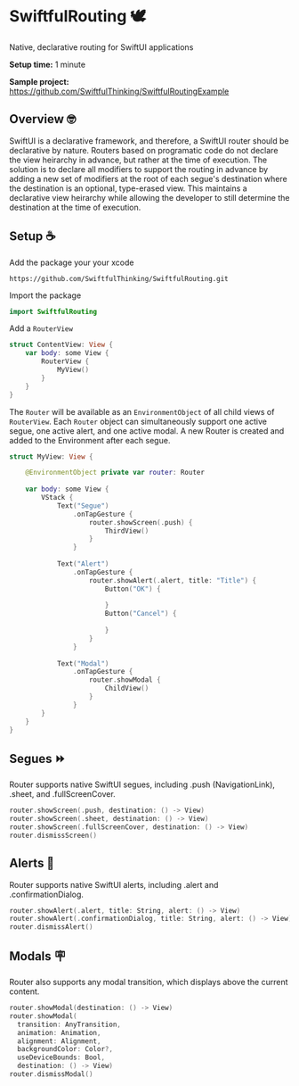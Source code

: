 # SwiftfulRouting  🕊

Native, declarative routing for SwiftUI applications

**Setup time:** 1 minute

**Sample project:** https://github.com/SwiftfulThinking/SwiftfulRoutingExample

## Overview 🤓

SwiftUI is a declarative framework, and therefore, a SwiftUI router should be declarative by nature. Routers based on programatic code do not declare the view heirarchy in advance, but rather at the time of execution. The solution is to declare all modifiers to support the routing in advance by adding a new set of modifiers at the root of each segue's destination where the destination is an optional, type-erased view. This maintains a declarative view heirarchy while allowing the developer to still determine the destination at the time of execution.

## Setup ☕️

Add the package your your xcode

```
https://github.com/SwiftfulThinking/SwiftfulRouting.git
```

Import the package

```swift
import SwiftfulRouting
```

Add a `RouterView`

```swift
struct ContentView: View {
    var body: some View {
        RouterView {
            MyView()
        }
    }
}
```

The `Router` will be available as an `EnvironmentObject` of all child views of `RouterView`. Each `Router` object can simultaneously support one active segue, one active alert, and one active modal. A new Router is created and added to the Environment after each segue.


```swift
struct MyView: View {

    @EnvironmentObject private var router: Router
    
    var body: some View {
        VStack {
            Text("Segue")
                .onTapGesture {
                    router.showScreen(.push) {
                        ThirdView()
                    }
                }
            
            Text("Alert")
                .onTapGesture {
                    router.showAlert(.alert, title: "Title") {
                        Button("OK") {
                            
                        }
                        Button("Cancel") {
                            
                        }
                    }
                }
            
            Text("Modal")
                .onTapGesture {
                    router.showModal {
                        ChildView()
                    }
                }
        }
    }
}
```

## Segues ⏩

Router supports native SwiftUI segues, including .push (NavigationLink), .sheet, and .fullScreenCover.

```swift
router.showScreen(.push, destination: () -> View)
router.showScreen(.sheet, destination: () -> View)
router.showScreen(.fullScreenCover, destination: () -> View)
router.dismissScreen()
```

## Alerts 🚨

Router supports native SwiftUI alerts, including .alert and .confirmationDialog.

```swift
router.showAlert(.alert, title: String, alert: () -> View)
router.showAlert(.confirmationDialog, title: String, alert: () -> View)
router.dismissAlert()
```

## Modals 🪧

Router also supports any modal transition, which displays above the current content.

```swift
router.showModal(destination: () -> View)
router.showModal(
  transition: AnyTransition, 
  animation: Animation, 
  alignment: Alignment, 
  backgroundColor: Color?, 
  useDeviceBounds: Bool, 
  destination: () -> View)
router.dismissModal()
```
